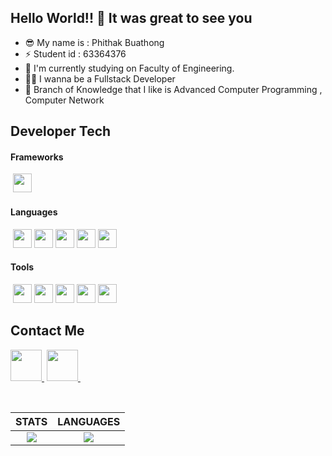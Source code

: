 ## Hello World!! 🤩 It was great to see you

- 😎 My name is : Phithak Buathong
- ⚡ Student id : 63364376
- 🔭 I'm currently studying on Faculty of Engineering.
- 👨‍💻 I wanna be a Fullstack Developer
- 📖 Branch of Knowledge that I like is Advanced Computer Programming , Computer Network

## Developer Tech

#### Frameworks
<div>
&nbsp;<img src="https://cdn.jsdelivr.net/npm/simple-icons@7.5.0/icons/nodedotjs.svg" width=30px>&nbsp;
</div>

#### Languages
<div>
&nbsp;<img src="https://cdn.jsdelivr.net/npm/simple-icons@7.5.0/icons/c.svg" width=30px>&nbsp;<img src="https://cdn.jsdelivr.net/npm/simple-icons@7.5.0/icons/cplusplus.svg" width=30px>&nbsp;<img src="https://cdn.jsdelivr.net/npm/simple-icons@7.5.0/icons/python.svg" width=30px>&nbsp;<img src="https://cdn.jsdelivr.net/npm/simple-icons@7.5.0/icons/html5.svg" width=30px>&nbsp;<img src="https://cdn.jsdelivr.net/npm/simple-icons@7.5.0/icons/javascript.svg" width=30px>&nbsp;
</div>

#### Tools
<div>
&nbsp;<img src="https://cdn.jsdelivr.net/npm/simple-icons@7.5.0/icons/visualstudiocode.svg" width=30px>&nbsp;<img src="https://cdn.jsdelivr.net/npm/simple-icons@7.5.0/icons/pycharm.svg" width=30px>&nbsp;<img src="https://cdn.jsdelivr.net/npm/simple-icons@7.5.0/icons/vmware.svg" width=30px>&nbsp;<img src="https://cdn.jsdelivr.net/npm/simple-icons@7.5.0/icons/git.svg" width=30px>&nbsp;<img src="https://cdn.jsdelivr.net/npm/simple-icons@7.5.0/icons/filezilla.svg" width=30px>&nbsp;
</div>

## Contact Me
<a href="https://github.com/PhithakB"><img src="https://cdn.jsdelivr.net/npm/simple-icons@7.5.0/icons/github.svg" width=50px>&nbsp;</a>
<a href="https://gitlab.com/PhithakB"><img src="https://cdn.jsdelivr.net/npm/simple-icons@7.5.0/icons/gitlab.svg" width=50px>&nbsp;</a>

<br>

| STATS | LANGUAGES |
| :---: | :---: |
| ![](https://github-readme-stats.vercel.app/api?username=PhithakB&show_icons=true&theme=vue) | [![](https://github-readme-stats.vercel.app/api/top-langs/?username=PhithakB&layout=compact&theme=vue)](https://github.com/anuraghazra/github-readme-stats) |
